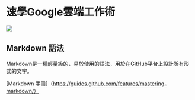 # 速學Google雲端工作術

[<img src="https://goo.gl/xNRLjR.qr">](https://goo.gl/xNRLjR)

## Markdown 語法

Markdown是一種輕量級的，易於使用的語法，用於在GitHub平台上設計所有形式的文字。

[Markdown 手冊]（https://guides.github.com/features/mastering-markdown/）